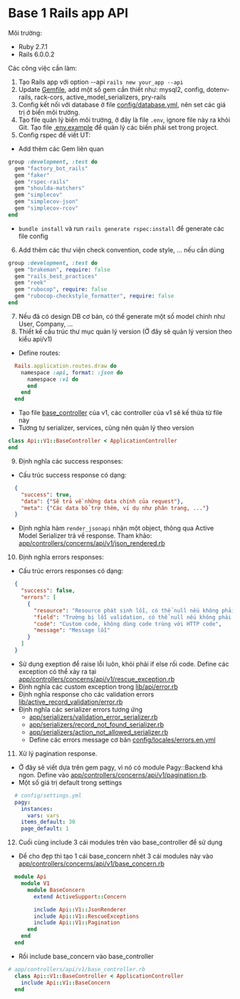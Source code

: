 # Base 1 Rails app API

Môi trường:

* Ruby 2.7.1
* Rails 6.0.0.2

Các công việc cần làm:
1. Tạo Rails app với option --api `rails new your_app --api`
2. Update [Gemfile](/Gemfile), add một số gem cần thiết như: mysql2, config, dotenv-rails, rack-cors, active_model_serializers, pry-rails
3. Config kết nối với database ở file [config/database.yml](/config/database.yml), nên set các giá trị ở biến môi trường.
4. Tạo file quản lý biến môi trường, ở đây là file `.env`, ignore file này ra khỏi Git. Tạo file [.env.example](/.env.example) để quản lý các biến phải set trong project.
5. Config rspec để viết UT:

  * Add thêm các Gem liên quan
  ```ruby
  group :development, :test do
    gem "factory_bot_rails"
    gem "faker"
    gem "rspec-rails"
    gem "shoulda-matchers"
    gem "simplecov"
    gem "simplecov-json"
    gem "simplecov-rcov"
  end
  ```

  * `bundle install` và run `rails generate rspec:install` để generate các file config

6. Add thêm các thư viện check convention, code style, ... nếu cần dùng

  ```ruby
  group :development, :test do
    gem "brakeman", require: false
    gem "rails_best_practices"
    gem "reek"
    gem "rubocop", require: false
    gem "rubocop-checkstyle_formatter", require: false
  end
  ```

7. Nếu đã có design DB cơ bản, có thể generate một số model chính như User, Company, ...
8. Thiết kế cấu trúc thư mục quản lý version (Ở đây sẽ quản lý version theo kiểu api/v1)
  * Define routes:
  ```ruby
    Rails.application.routes.draw do
      namespace :api, format: :json do
        namespace :v1 do
        end
      end
    end
  ```
  * Tạo file [base_controller](/app/controllers/api/v1/base_controller.rb) của v1, các controller của v1 sẽ kế thừa từ file này
  * Tương tự serializer, services, cũng nên quản lý theo version
  ```ruby
  class Api::V1::BaseController < ApplicationController
  end
  ```
9. Định nghĩa các success responses:
  * Cấu trúc success response có dạng:
  ```json
    {
      "success": true,
      "data": {"Sẽ trả về những data chính của request"},
      "meta": {"Các data bổ trợ thêm, ví dụ như phân trang, ..."}
    }
  ```
  * Định nghĩa hàm `render_jsonapi` nhận một object, thông qua Active Model Serializer trả về response. Tham khảo: [app/controllers/concerns/api/v1/json_rendered.rb](/app/controllers/concerns/json_rendered.rb)

10. Định nghĩa errors responses:
  * Cấu trúc errors responses có dạng:
  ```json
    {
      "success": false,
      "errors": [
        {
          "resource": "Resource phát sinh lỗi, có thể null nếu không phải lỗi từ Active Record",
          "field": "Trường bị lỗi validation, có thể null nếu không phải lỗi validation",
          "code": "Custom code, không dùng code trùng với HTTP code",
          "message": "Message lỗi"
        }
      ]
    }
  ```
  * Sử dụng exeption để raise lỗi luôn, khỏi phải if else rối code. Define các exception có thể xảy ra tại [app/controllers/concerns/api/v1/rescue_exception.rb](/app/controllers/concerns/api/v1/rescue_exception.rb)
  * Định nghĩa các custom exception trong [lib/api/error.rb](/lib/api/error.rb)
  * Định nghĩa response cho các validation errors [lib/active_record_validation/error.rb](/lib/active_record_validation/error.rb)
  * Định nghĩa các serializer errors tương ứng
    * [app/serializers/validation_error_serializer.rb](/app/serializers/validation_error_serializer.rb)
    * [app/serializers/record_not_found_serializer.rb](/app/serializers/record_not_found_serializer.rb)
    * [app/serializers/action_not_allowed_serializer.rb](/app/serializers/action_not_allowed_serializer.rb)
    * Define các errors message cơ bản [config/locales/errors.en.yml](/config/locales/ja.yml)
11. Xử lý pagination response.
  * Ở đây sẽ viết dựa trên gem pagy, vì nó có module Pagy::Backend khá ngon. Define vào [app/controllers/concerns/api/v1/pagination.rb](/app/controllers/concerns/api/v1/pagination.rb).
  * Một số giá trị default trong settings
  ```yml
    # config/settings.yml
    pagy:
      instances:
        vars: vars
      items_default: 30
      page_default: 1
  ```
12. Cuối cùng include 3 cái modules trên vào base_controller để sử dụng
  * Để cho đẹp thì tạo 1 cái base_concern nhét 3 cái modules này vào [app/controllers/concerns/api/v1/base_concern.rb](/app/controllers/concerns/api/v1/base_concern.rb)
  ```ruby
    module Api
      module V1
        module BaseConcern
          extend ActiveSupport::Concern

          include Api::V1::JsonRenderer
          include Api::V1::RescueExceptions
          include Api::V1::Pagination
        end
      end
    end
  ```
  * Rồi include base_concern vào base_controller
  ```ruby
  # app/controllers/api/v1/base_controller.rb
    class Api::V1::BaseController < ApplicationController
      include Api::V1::BaseConcern
    end
  ```
